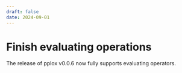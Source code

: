 ```yaml
---
draft: false 
date: 2024-09-01
---
```


# Finish evaluating operations
The release of pplox v0.0.6 now fully supports evaluating operators.